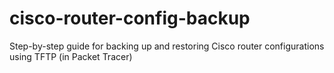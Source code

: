 # cisco-router-config-backup
Step-by-step guide for backing up and restoring Cisco router configurations using TFTP (in Packet Tracer)
